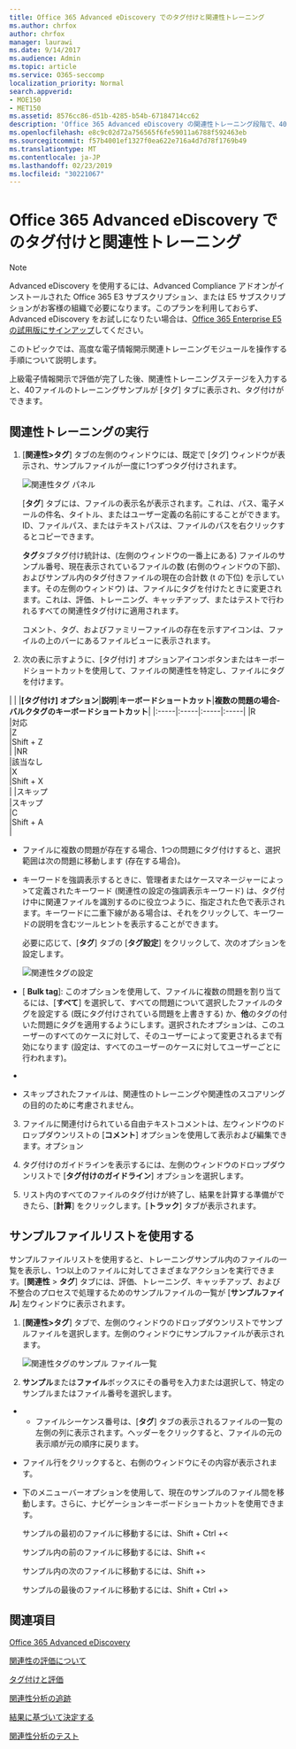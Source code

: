 ```yaml
---
title: Office 365 Advanced eDiscovery でのタグ付けと関連性トレーニング
ms.author: chrfox
author: chrfox
manager: laurawi
ms.date: 9/14/2017
ms.audience: Admin
ms.topic: article
ms.service: O365-seccomp
localization_priority: Normal
search.appverid:
- MOE150
- MET150
ms.assetid: 8576cc86-d51b-4285-b54b-67184714cc62
description: 'Office 365 Advanced eDiscovery の関連性トレーニング段階で、40ファイルのトレーニングサンプルをタグ付けして操作する手順について説明します。  '
ms.openlocfilehash: e8c9c02d72a756565f6fe59011a6788f592463eb
ms.sourcegitcommit: f57b4001ef1327f0ea622e716a4d7d78f1769b49
ms.translationtype: MT
ms.contentlocale: ja-JP
ms.lasthandoff: 02/23/2019
ms.locfileid: "30221067"
---
```

# <a name="tagging-and-relevance-training-in-office-365-advanced-ediscovery"></a>Office 365 Advanced eDiscovery でのタグ付けと関連性トレーニング

> [!NOTE]
> Advanced eDiscovery を使用するには、Advanced Compliance アドオンがインストールされた Office 365 E3 サブスクリプション、または E5 サブスクリプションがお客様の組織で必要になります。このプランを利用しておらず、Advanced eDiscovery をお試しになりたい場合は、[Office 365 Enterprise E5 の試用版にサインアップ](https://go.microsoft.com/fwlink/p/?LinkID=698279)してください。 
  
このトピックでは、高度な電子情報開示関連トレーニングモジュールを操作する手順について説明します。 
  
上級電子情報開示で評価が完了した後、関連性トレーニングステージを入力すると、40ファイルのトレーニングサンプルが [タグ] タブに表示され、タグ付けができます。 
  
## <a name="performing-relevance-training"></a>関連性トレーニングの実行

1. [**関連性\>タグ**] タブの左側のウィンドウには、既定で [タグ] ウィンドウが表示され、サンプルファイルが一度に1つずつタグ付けされます。 
    
    ![関連性タグ パネル](media/0cf19ab4-b427-4a7f-8749-0f4ed9afaf58.png)
  
    [**タグ**] タブには、ファイルの表示名が表示されます。これは、パス、電子メールの件名、タイトル、またはユーザー定義の名前にすることができます。ID、ファイルパス、またはテキストパスは、ファイルのパスを右クリックするとコピーできます。 
    
    **タグ**タブタグ付け統計は、(左側のウィンドウの一番上にある) ファイルのサンプル番号、現在表示されているファイルの数 (右側のウィンドウの下部)、およびサンプル内のタグ付きファイルの現在の合計数 (t の下位) を示しています。その左側のウィンドウ) は、ファイルにタグを付けたときに変更されます。これは、評価、トレーニング、キャッチアップ、またはテストで行われるすべての関連性タグ付けに適用されます。 
    
    コメント、タグ、およびファミリーファイルの存在を示すアイコンは、ファイルの上のバーにあるファイルビューに表示されます。
    
2. 次の表に示すように、[タグ付け] オプションアイコンボタンまたはキーボードショートカットを使用して、ファイルの関連性を特定し、ファイルにタグを付けます。
    
| |
|**[タグ付け] オプション**|**説明**|**キーボードショートカット**|**複数の問題の場合-バルクタグのキーボードショートカット**|
|:-----|:-----|:-----|:-----|
|R  <br/> |対応  <br/> |Z  <br/> |Shift + Z  <br/> |
|NR  <br/> |該当なし  <br/> |X  <br/> |Shift + X  <br/> |
|スキップ  <br/> |スキップ  <br/> |C  <br/> |Shift + A  <br/> |
   
  - ファイルに複数の問題が存在する場合、1つの問題にタグ付けすると、選択範囲は次の問題に移動します (存在する場合)。 
    
  - キーワードを強調表示するときに、管理者またはケースマネージャーによっ\>て定義されたキーワード (関連性の設定の強調表示キーワード) は、タグ付け中に関連ファイルを識別するのに役立つように、指定された色で表示されます。キーワードに二重下線がある場合は、それをクリックして、キーワードの説明を含むツールヒントを表示することができます。 
    
    必要に応じて、[**タグ**] タブの [**タグ設定**] をクリックして、次のオプションを設定します。 
    
    ![関連性タグの設定](media/533e89fa-7eb4-409e-ab07-f5aab9296dd8.png)
  
  - [ **Bulk tag**]: このオプションを使用して、ファイルに複数の問題を割り当てるには、[**すべて**] を選択して、すべての問題について選択したファイルのタグを設定する (既にタグ付けされている問題を上書きする) か、**他**のタグの付いた問題にタグを適用するようにします。選択されたオプションは、このユーザーのすべてのケースに対して、そのユーザーによって変更されるまで有効になります (設定は、すべてのユーザーのケースに対してユーザーごとに行われます)。 
    
  - [**自動タグ**]: このチェックボックスをオンにすると、1つの関連するタグ付けの後に、ファイルに関連するその他の問題を設定できます。
    
  - [**自動繰り上げ**]: 最後のまたはタグなしの問題をタグ付けするときに、表示されているファイルの選択を次のファイルに移動するには、このチェックボックスをオンにします。 
    
    スキップされたファイルは、関連性のトレーニングや関連性のスコアリングの目的のために考慮されません。
    
3. ファイルに関連付けられている自由テキストコメントは、左ウィンドウのドロップダウンリストの [**コメント**] オプションを使用して表示および編集できます。オプション 
    
4. タグ付けのガイドラインを表示するには、左側のウィンドウのドロップダウンリストで [**タグ付けのガイドライン**] オプションを選択します。 
    
5. リスト内のすべてのファイルのタグ付けが終了し、結果を計算する準備ができたら、[**計算**] をクリックします。[**トラック**] タブが表示されます。 
    
## <a name="working-with-the-sample-files-list"></a>サンプルファイルリストを使用する

サンプルファイルリストを使用すると、トレーニングサンプル内のファイルの一覧を表示し、1つ以上のファイルに対してさまざまなアクションを実行できます。[**関連性** \> **タグ**] タブには、評価、トレーニング、キャッチアップ、および不整合のプロセスで処理するためのサンプルファイルの一覧が [**サンプルファイル**] 左ウィンドウに表示されます。 
  
1. [**関連性\>タグ**] タブで、左側のウィンドウのドロップダウンリストでサンプルファイルを選択します。左側のウィンドウにサンプルファイルが表示されます。 
    
    ![関連性タグのサンプル ファイル一覧](media/fd058bdd-645a-4af1-a1eb-bff08581cb18.png)
  
2. **サンプル**または**ファイル**ボックスにその番号を入力または選択して、特定のサンプルまたはファイル番号を選択します。 
    
  -   - ファイルシーケンス番号は、[**タグ**] タブの表示されるファイルの一覧の左側の列に表示されます。ヘッダーをクリックすると、ファイルの元の表示順が元の順序に戻ります。 
    
  - ファイル行をクリックすると、右側のウィンドウにその内容が表示されます。
    
  - 下のメニューバーオプションを使用して、現在のサンプルのファイル間を移動します。さらに、ナビゲーションキーボードショートカットを使用できます。
    
    サンプルの最初のファイルに移動するには、Shift + Ctrl +\<
    
    サンプル内の前のファイルに移動するには、Shift +\<
    
    サンプル内の次のファイルに移動するには、Shift +\>
    
    サンプルの最後のファイルに移動するには、Shift + Ctrl +\>
    
## <a name="see-also"></a>関連項目

[Office 365 Advanced eDiscovery](office-365-advanced-ediscovery.md)
  
[関連性の評価について](assessment-in-relevance-in-advanced-ediscovery.md)
  
[タグ付けと評価](tagging-and-assessment-in-advanced-ediscovery.md)
  
[関連性分析の追跡](track-relevance-analysis-in-advanced-ediscovery.md)
  
[結果に基づいて決定する](decision-based-on-the-results-in-advanced-ediscovery.md)
  
[関連性分析のテスト](test-relevance-analysis-in-advanced-ediscovery.md)

